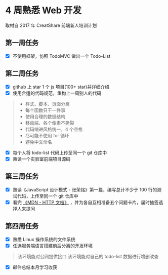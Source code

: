 # 4 周熟悉 Web 开发

取材自 2017 年 CreatShare 前端新人培训计划

## 第一周任务

- [X] 不使用框架，仿照 TodoMVC 做出一个 Todo-List

## 第二周任务
- [X] github 上 star 1 个 js 项目(100+ star)并详细介绍
- [X] 使用合适的代码规范，重构上一周别人的代码

> * 样式、脚本、页面分离
> * 每个函数只干一件事
> * 使用合理的数据结构
> * 移动端、各个像素不撕裂
> * 代码缩进风格统一，4 个空格
> * 尽可能不使用 for 循环
> * 避免中文命名

- [X] 每个人将 todo-list 代码上传至同一个 git 仓库中
- [X] 熟读一个实验室前端项目源码

## 第三周任务

- [X] 熟读《JavaScript 设计模式 - 张荣铭》第一篇，编写总计不少于 100 行的测试代码，上传至同一个 git 仓库中
- [X] 看完 [《MDN - HTTP 文档》](https://developer.mozilla.org/zh-CN/docs/Web/HTTP) ，并为各自互相准备五个问题卡片，届时抽签选择人来提问

## 第四周任务

- [X] 熟悉 Linux 操作系统的文件系统
- [X] 任选服务端语言搭建前后分离的开发环境

> 该环境能对公网提供接口
> 该环境能对自己的 todo-list 数据进行增删改查

- [X] 邮件总结本月学习收获